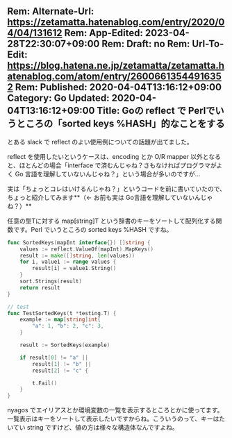 Rem: Alternate-Url: https://zetamatta.hatenablog.com/entry/2020/04/04/131612
Rem: App-Edited: 2023-04-28T22:30:07+09:00
Rem: Draft: no
Rem: Url-To-Edit: https://blog.hatena.ne.jp/zetamatta/zetamatta.hatenablog.com/atom/entry/26006613544916352
Rem: Published: 2020-04-04T13:16:12+09:00
Category: Go
Updated: 2020-04-04T13:16:12+09:00
Title: Goの reflect で Perlでいうところの「sorted keys %HASH」的なことをする
---
とある slack で reflect のよい使用例についての話題が出てました。

reflect を使用したいというケースは、encoding とか O/R mapper 以外となると、ほとんどの場合「interface で済むんじゃね？さもなければプログラマがよく Go 言語を理解していないんじゃね？」という場合が多いのですが…

実は「ちょっとコレはいけるんじゃね？」というコードを前に書いていたので、ちょっと紹介してみます**（← お前も実は Go言語を理解していないんじゃね？）**

任意の型Tに対する map[string]T という辞書のキーをソートして配列化する関数です。Perl でいうところの sorted keys %HASH ですね。

```go
func SortedKeys(mapInt interface{}) []string {
	values := reflect.ValueOf(mapInt).MapKeys()
	result := make([]string, len(values))
	for i, value1 := range values {
		result[i] = value1.String()
	}
	sort.Strings(result)
	return result
}
```

```go
// test
func TestSortedKeys(t *testing.T) {
	example := map[string]int{
		"a": 1, "b": 2, "c": 3,
	}

	result := SortedKeys(example)

	if result[0] != "a" ||
		result[1] != "b" ||
		result[2] != "c" {

		t.Fail()
	}
}
```

nyagos でエイリアスとか環境変数の一覧を表示するところとかに使ってます。一覧表示はキーをソートして表示したいですからね。こういうのって、キーはたいてい string ですけど、値の方は様々な構造体なんですよね。